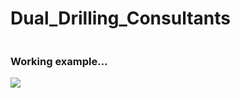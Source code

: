 # Dual_Drilling_Consultants

<div style = "overflow: hidden;" class = "wrapper">
  <div><h3>Working example...</h3></div>
  <div  style = "overflow: hidden;"><img src="https://github.com/jcaraway-na/Dual_Drilling_Consultants/blob/main/resources/example.gif"></div>
</div>
